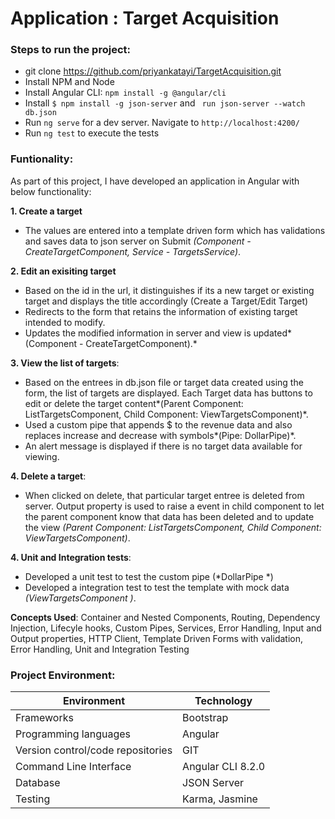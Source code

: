 # Application : Target Acquisition

### Steps to run the project:
- git clone https://github.com/priyankatayi/TargetAcquisition.git
- Install NPM and Node
- Install Angular CLI: `npm install -g @angular/cli`
- Install `$ npm install -g json-server` and ` run json-server --watch db.json`
- Run `ng serve` for a dev server. Navigate to `http://localhost:4200/`
- Run `ng test` to execute the tests

### Funtionality:

As part of this project, I have developed an application in Angular with below functionality:

**1. Create a target**
- The values are entered into a template driven form which has validations 		and saves data to json server on Submit *(Component - CreateTargetComponent,  Service - TargetsService)*.

**2. Edit an exisiting target**
-  Based on the id in the url, it distinguishes if its a new target or existing target and displays the title accordingly (Create a Target/Edit Target)
- Redirects to the form that retains the information of existing target intended to modify.
- Updates the modified information in server and view is updated*(Component - CreateTargetComponent).*

**3. View the list of targets**:
- Based on the entrees in db.json file or target data created using the form, the list of targets are displayed. Each Target data has buttons to edit or delete the target content*(Parent Component: ListTargetsComponent, Child Component: ViewTargetsComponent)*.
- Used a custom pipe that appends $ to the revenue data and also replaces increase and decrease with symbols*(Pipe: DollarPipe)*.
- An alert message is displayed if there is no target data available for viewing.

**4. Delete a target**:
- When clicked on delete, that particular target entree is deleted from server. Output property is used to raise a event in child component to let the parent component know that data has been deleted and to update the view *(Parent Component: ListTargetsComponent, Child Component: ViewTargetsComponent)*.

**4. Unit and Integration tests**:
- Developed a unit test to test the custom pipe (*DollarPipe *)
- Developed a integration test to test the template with mock data 
*(ViewTargetsComponent )*.

**Concepts Used**: Container and Nested Components, Routing, Dependency Injection, Lifecyle hooks, Custom Pipes, Services, Error Handling, Input and Output properties, HTTP Client, Template Driven Forms with validation, Error Handling, Unit and Integration Testing

### Project Environment:
Environment | Technology
------------ | -------------
Frameworks | Bootstrap
Programming languages | Angular
Version control/code repositories | GIT
Command Line Interface | Angular CLI 8.2.0
Database| JSON Server
Testing| Karma, Jasmine
